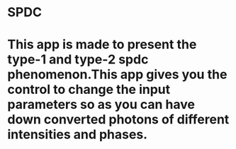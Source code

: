 # SPDC
# This app is made to present the type-1 and type-2 spdc phenomenon.This app gives you the control to change the input parameters so as you can have down converted photons of different intensities and phases.
